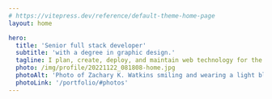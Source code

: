 ```yaml
---
# https://vitepress.dev/reference/default-theme-home-page
layout: home

hero:
  title: 'Senior full stack developer'
  subtitle: 'with a degree in graphic design.'
  tagline: I plan, create, deploy, and maintain web technology for the public and private sector.
  photo: /img/profile/20221122_081808-home.jpg
  photoAlt: 'Photo of Zachary K. Watkins smiling and wearing a light blue buttoned shirt.'
  photoLink: '/portfolio/#photos'
---
```

